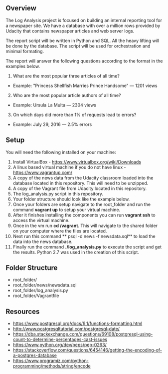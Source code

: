 ## Overview
The Log Analysis project is focused on building an internal reporting tool for a newspaper site. We have a database with
over a million rows provided by Udacity that contains newspaper articles and web server logs.

The report script will be written in Python and SQL. All the heavy lifting will be done by the database. The script will be used for orchestration and minimal formating.

The report will answer the following questions according to the format in the examples below.

1. What are the most popular three articles of all time? 
* Example: "Princess Shellfish Marries Prince Handsome" — 1201 views

2. Who are the most popular article authors of all time? 
* Example: Ursula La Multa — 2304 views

3. On which days did more than 1% of requests lead to errors? 
* Example: July 29, 2016 — 2.5% errors

## Setup
You will need the following installed on your machine: 
1. Install VirtualBox - https://www.virtualbox.org/wiki/Downloads
2. A linux based virtual machine if you do not have linux -  https://www.vagrantup.com/
4. A copy of the news data from the Udacity classroom loaded into the database located in this repository. This will need to be unzipped.
5. A copy of the Vagrant file from Udacity located in this repository.
6. The log_analysis.py script in this repository.
7. Your folder structure should look like the example below.
8. Once your folders are setup navigate to the root_folder and run the command **vagrant up** to setup your virtual machine.
9. After it finishes installing the components you can run **vagrant ssh** to access the virtual machine.
10. Once in the vm run **cd /vagrant**. This will navigate to the shared folder on your computer where the files are located.
11. Next run this command ** psql -d news -f newsdata.sql** to load the data into the news database.
12. Finally run the command **./log_analysis.py** to execute the script and get the results. Python 2.7 was used in the creation of this script.

## Folder Structure
 * root_folder/
 * root_folder/news/newsdata.sql
 * root_folder/log_analysis.py
 * root_folder/Vagrantfile

## Resources
* https://www.postgresql.org/docs/9.1/functions-formatting.html
* http://www.postgresqltutorial.com/postgresql-date/
* https://dba.stackexchange.com/questions/69108/postgresql-using-count-to-determine-percentages-cast-issues
* https://www.python.org/dev/peps/pep-0263/
* https://stackoverflow.com/questions/6454146/getting-the-encoding-of-a-postgres-database
* https://www.programiz.com/python-programming/methods/string/encode
